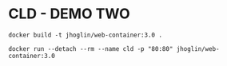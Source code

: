 CLD - DEMO TWO
===========

```
docker build -t jhoglin/web-container:3.0 .
```
```
docker run --detach --rm --name cld -p "80:80" jhoglin/web-container:3.0
```
